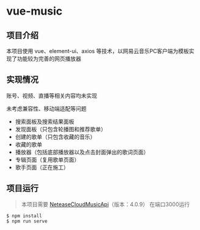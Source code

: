 # vue-music

## 项目介绍
本项目使用 vue、element-ui、axios 等技术，以网易云音乐PC客户端为模板实现了功能较为完善的网页播放器

## 实现情况
账号、视频、直播等相关内容均未实现

未考虑兼容性、移动端适配等问题

- 搜索面板及搜索结果面板
- 发现面板（只包含轮播图和推荐歌单）
- 创建的歌单（只包含收藏的音乐）
- 收藏的歌单
- 播放器（包括底部播放器以及点击封面弹出的歌词页面）
- 专辑页面（复用歌单页面）
- 歌手页面（正在施工）

## 项目运行
> 本项目需要 [NeteaseCloudMusicApi](https://github.com/Binaryify/NeteaseCloudMusicApi)（版本：4.0.9） 在端口3000运行
```
$ npm install
$ npm run serve
```